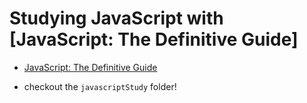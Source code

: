 
# Studying JavaScript with [JavaScript: The Definitive Guide]

- [JavaScript: The Definitive Guide](https://www.oreilly.com/library/view/javascript-the-definitive/9781491952016/)

- checkout the `javascriptStudy` folder!
